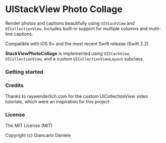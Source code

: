 # UIStackView Photo Collage

Render photos and captions beautifully using `UIStackView` and `UICollectionView`. Includes built-in support for multiple columns and multi-line captions. 

Compatible with iOS 9+ and the most recent Swift release (Swift 2.2).

**StackViewPhotoCollage** is implemented using `UIStackView`, `UICollectionView`, and a custom `UICollectionViewLayout` subclass.

### Getting started


### Credits

Thanks to raywenderlich.com for the custom UICollectionView video tutorials, which were an inspiration for this project.

### License

The MIT License (MIT)

Copyright (c) Giancarlo Daniele
